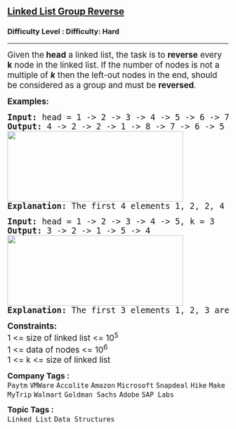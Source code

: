 <h2><a href="https://www.geeksforgeeks.org/problems/reverse-a-linked-list-in-groups-of-given-size/1?page=1&category=Linked%20List&company=VMWare&difficulty=Hard&sortBy=submissions">Linked List Group Reverse</a></h2><h3>Difficulty Level : Difficulty: Hard</h3><hr><div class="problems_problem_content__Xm_eO"><p><span style="font-size: 14pt;">Given the<strong> head</strong> a linked list, the task is to <strong>reverse</strong> every <strong>k</strong> node in the linked list. If the number of nodes is not a multiple of <strong><em>k</em></strong> then the left-out nodes in the end, should be considered as a group and must be <strong>reversed</strong>.</span></p>
<p><span style="font-size: 14pt;"><strong>Examples:</strong></span></p>
<pre><span style="font-size: 14pt;"><strong>Input: </strong>head = 1 -&gt; 2 -&gt; 3 -&gt; 4 -&gt; 5 -&gt; 6 -&gt; 7 -&gt; 8, k = 4
<strong>Output: </strong>4 -&gt; 2 -&gt; 2 -&gt; 1 -&gt; 8 -&gt; 7 -&gt; 6 -&gt; 5<br><img src="https://media.geeksforgeeks.org/img-practice/prod/addEditProblem/700013/Web/Other/blobid0_1723298986.png" width="400" height="160"><br><strong>Explanation:</strong> The first 4 elements 1, 2, 2, 4 are reversed first and then the next 4 elements 5, 6, 7, 8. Hence, the resultant linked list is 4 -&gt; 2 -&gt; 2 -&gt; 1 -&gt; 8 -&gt; 7 -&gt; 6 -&gt; 5.
</span></pre>
<pre><span style="font-size: 14pt;"><strong>Input: </strong>head = 1 -&gt; 2 -&gt; 3 -&gt; 4 -&gt; 5, k = 3
<strong>Output: </strong>3 -&gt; 2 -&gt; 1 -&gt; 5 -&gt; 4<br><img src="https://media.geeksforgeeks.org/img-practice/prod/addEditProblem/700013/Web/Other/blobid1_1723298995.png" width="400" height="160"><br><strong>Explanation: </strong>The first 3 elements 1, 2, 3 are reversed first and then left out elements 4, 5 are reversed. Hence, the resultant linked list is 3 -&gt; 2 -&gt; 1 -&gt; 5 -&gt; 4.
</span></pre>
<div><span style="font-size: 14pt;"><strong>Constraints:</strong></span></div>
<div><span style="font-size: 14pt;">1 &lt;= size of linked list &lt;= 10<sup>5</sup></span></div>
<div><span style="font-size: 14pt;">1 &lt;= data of nodes &lt;= 10<sup>6</sup></span><br><span style="font-size: 14pt;">1 &lt;= k &lt;=&nbsp;<span style="font-family: -apple-system, BlinkMacSystemFont, 'Segoe UI', Roboto, Oxygen, Ubuntu, Cantarell, 'Open Sans', 'Helvetica Neue', sans-serif;">size of linked list</span><span style="font-family: -apple-system, BlinkMacSystemFont, 'Segoe UI', Roboto, Oxygen, Ubuntu, Cantarell, 'Open Sans', 'Helvetica Neue', sans-serif;">&nbsp;</span></span></div></div><p><span style=font-size:18px><strong>Company Tags : </strong><br><code>Paytm</code>&nbsp;<code>VMWare</code>&nbsp;<code>Accolite</code>&nbsp;<code>Amazon</code>&nbsp;<code>Microsoft</code>&nbsp;<code>Snapdeal</code>&nbsp;<code>Hike</code>&nbsp;<code>MakeMyTrip</code>&nbsp;<code>Walmart</code>&nbsp;<code>Goldman Sachs</code>&nbsp;<code>Adobe</code>&nbsp;<code>SAP Labs</code>&nbsp;<br><p><span style=font-size:18px><strong>Topic Tags : </strong><br><code>Linked List</code>&nbsp;<code>Data Structures</code>&nbsp;